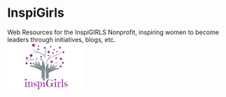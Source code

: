 # InspiGirls
Web Resources for the InspiGIRLS Nonprofit, inspiring women to become leaders through initiatives, blogs, etc.
<br />
![logo](images/inspiGirls.PNG)
